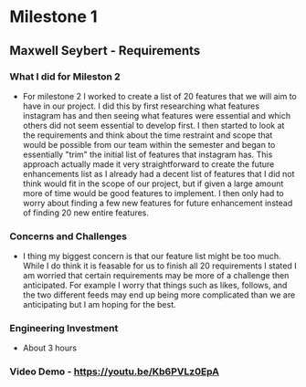 # Milestone 1
## Maxwell Seybert - Requirements
### What I did for Mileston 2
- For milestone 2 I worked to create a list of 20 features that we will aim to have in our project. I did this by first researching what features instagram has and then seeing what features were essential and which others did not seem essential to develop first. I then started to look at the requirements and think about the time restraint and scope that would be possible from our team within the semester and began to essentially "trim" the initial list of features that instagram has. This approach actually made it very straightforward to create the future enhancements list as I already had a decent list of features that I did not think would fit in the scope of our project, but if given a large amount more of time would be good features to implement. I then only had to worry about finding a few new features for future enhancement instead of finding 20 new entire features. 

### Concerns and Challenges
- I thing my biggest concern is that our feature list might be too much. While I do think it is feasable for us to finish all 20 requirements I stated I am worried that certain requirements may be more of a challenge then anticipated. For example I worry that things such as likes, follows, and the two different feeds may end up being more complicated than we are anticipating but I am hoping for the best.
### Engineering Investment
- About 3 hours
### Video Demo - https://youtu.be/Kb6PVLz0EpA
